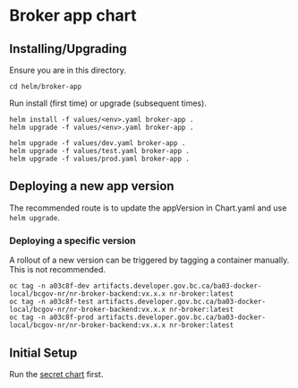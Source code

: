 # Broker app chart

## Installing/Upgrading

Ensure you are in this directory.

```
cd helm/broker-app
```

Run install (first time) or upgrade (subsequent times).

```
helm install -f values/<env>.yaml broker-app .
helm upgrade -f values/<env>.yaml broker-app .
```

```
helm upgrade -f values/dev.yaml broker-app .
helm upgrade -f values/test.yaml broker-app .
helm upgrade -f values/prod.yaml broker-app .
```

## Deploying a new app version

The recommended route is to update the appVersion in Chart.yaml and use `helm upgrade`.

### Deploying a specific version

A rollout of a new version can be triggered by tagging a container manually. This is not recommended.

```
oc tag -n a03c8f-dev artifacts.developer.gov.bc.ca/ba03-docker-local/bcgov-nr/nr-broker-backend:vx.x.x nr-broker:latest
oc tag -n a03c8f-test artifacts.developer.gov.bc.ca/ba03-docker-local/bcgov-nr/nr-broker-backend:vx.x.x nr-broker:latest
oc tag -n a03c8f-prod artifacts.developer.gov.bc.ca/ba03-docker-local/bcgov-nr/nr-broker-backend:vx.x.x nr-broker:latest
```

## Initial Setup

Run the [secret chart](../broker-secrets/README.md) first.


